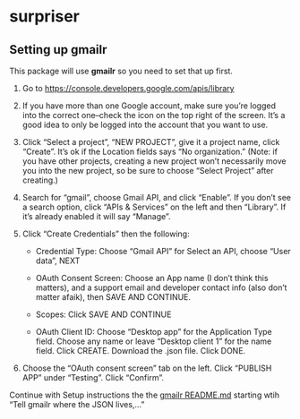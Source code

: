 
<!-- README.md is generated from README.Rmd. Please edit that file -->

# surpriser

<!-- badges: start -->
<!-- badges: end -->

## Setting up gmailr

This package will use **gmailr** so you need to set that up first.

1.  Go to <https://console.developers.google.com/apis/library>

2.  If you have more than one Google account, make sure you’re logged
    into the correct one–check the icon on the top right of the screen.
    It’s a good idea to only be logged into the account that you want to
    use.

3.  Click “Select a project”, “NEW PROJECT”, give it a project name,
    click “Create”. It’s ok if the Location fields says “No
    organization.” (Note: if you have other projects, creating a new
    project won’t necessarily move you into the new project, so be sure
    to choose “Select Project” after creating.)

4.  Search for “gmail”, choose Gmail API, and click “Enable”. If you
    don’t see a search option, click “APIs & Services” on the left and
    then “Library”. If it’s already enabled it will say “Manage”.

5.  Click “Create Credentials” then the following:

    -   Credential Type: Choose “Gmail API” for Select an API, choose
        “User data”, NEXT

    -   OAuth Consent Screen: Choose an App name (I don’t think this
        matters), and a support email and developer contact info (also
        don’t matter afaik), then SAVE AND CONTINUE.

    -   Scopes: Click SAVE AND CONTINUE

    -   OAuth Client ID: Choose “Desktop app” for the Application Type
        field. Choose any name or leave “Desktop client 1” for the name
        field. Click CREATE. Download the .json file. Click DONE.

6.  Choose the “OAuth consent screen” tab on the left. Click “PUBLISH
    APP” under “Testing”. Click “Confirm”.

Continue with Setup instructions the the [gmailr
README.md](https://github.com/r-lib/gmailr) starting wtih “Tell gmailr
where the JSON lives,…”
